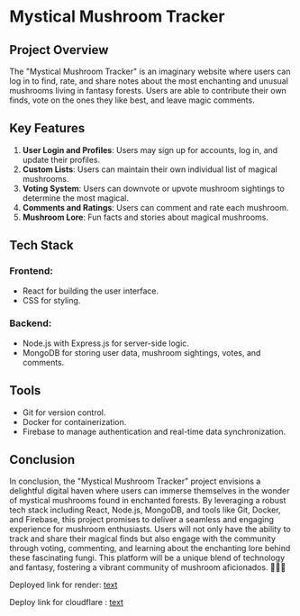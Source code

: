 # Mystical Mushroom Tracker

## Project Overview
The "Mystical Mushroom Tracker" is an imaginary website where users can log in to find, rate, and share notes about the most enchanting and unusual mushrooms living in fantasy forests. Users are able to contribute their own finds, vote on the ones they like best, and leave magic comments.

## Key Features
1. **User Login and Profiles**: Users may sign up for accounts, log in, and update their profiles.
2. **Custom Lists**: Users can maintain their own individual list of magical mushrooms.
3. **Voting System**: Users can downvote or upvote mushroom sightings to determine the most magical.
4. **Comments and Ratings**: Users can comment and rate each mushroom.
5. **Mushroom Lore**: Fun facts and stories about magical mushrooms.

## Tech Stack
### Frontend:
- React for building the user interface.
- CSS for styling.

### Backend:
- Node.js with Express.js for server-side logic.
- MongoDB for storing user data, mushroom sightings, votes, and comments.

## Tools
- Git for version control.
- Docker for containerization.
- Firebase to manage authentication and real-time data synchronization.

## Conclusion
In conclusion, the "Mystical Mushroom Tracker" project envisions a delightful digital haven where users can immerse themselves in the wonder of mystical mushrooms found in enchanted forests. By leveraging a robust tech stack including React, Node.js, MongoDB, and tools like Git, Docker, and Firebase, this project promises to deliver a seamless and engaging experience for mushroom enthusiasts. Users will not only have the ability to track and share their magical finds but also engage with the community through voting, commenting, and learning about the enchanting lore behind these fascinating fungi. This platform will be a unique blend of technology and fantasy, fostering a vibrant community of mushroom aficionados. 🌟🍄✨

Deployed link for render:
[text](https://drive.google.com/file/d/1BgnSOvp_qwo3oaHE5anUPTsbLVEXURYl/view?usp=sharing)

Deploy link for cloudflare :
[text](https://s89-mystical-mushroom-tracker.pages.dev/)